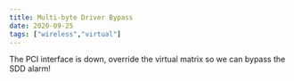 ```yaml
---
title: Multi-byte Driver Bypass
date: 2020-09-25
tags: ["wireless","virtual"]
---
```


The PCI interface is down, override the virtual matrix so we can bypass the SDD alarm!